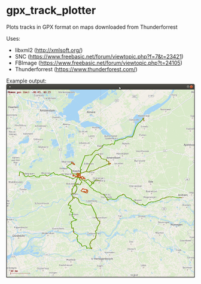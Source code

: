 # gpx_track_plotter
Plots tracks in GPX format on maps downloaded from Thunderforrest

Uses:
- libxml2 (http://xmlsoft.org/)
- SNC (https://www.freebasic.net/forum/viewtopic.php?f=7&t=23421)
- FBImage (https://www.freebasic.net/forum/viewtopic.php?t=24105)
- Thunderforrest (https://www.thunderforest.com/)

Example output:
![Example output](Screenshot_2021-08-17.png)

